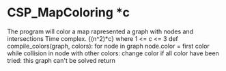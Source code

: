 # CSP_MapColoring *c
The program will color a map rapresented a graph  with nodes and intersections
Time complex. {(n^2)*c} where 1 <= c <= 3
def compile_colors(graph, colors):
    for node in graph
        node.color = first color 
        while collision in node with other colors:
            change color
            if all color have been tried: 
                this graph can't be solved
                return
            

